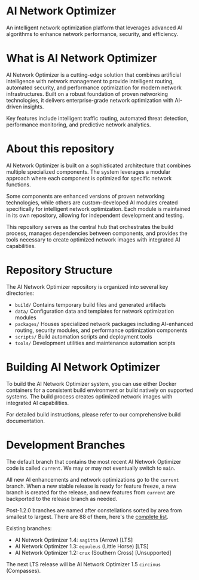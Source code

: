 AI Network Optimizer
====================

An intelligent network optimization platform that leverages advanced AI algorithms to enhance network performance, security, and efficiency.

# What is AI Network Optimizer

AI Network Optimizer is a cutting-edge solution that combines artificial intelligence with network management to provide intelligent routing, automated security, and performance optimization for modern network infrastructures. Built on a robust foundation of proven networking technologies, it delivers enterprise-grade network optimization with AI-driven insights.

Key features include intelligent traffic routing, automated threat detection, performance monitoring, and predictive network analytics.

# About this repository

AI Network Optimizer is built on a sophisticated architecture that combines multiple specialized components. The system leverages a modular approach where each component is optimized for specific network functions.

Some components are enhanced versions of proven networking technologies, while others are custom-developed AI modules created specifically for intelligent network optimization. Each module is maintained in its own repository, allowing for independent development and testing.

This repository serves as the central hub that orchestrates the build process, manages dependencies between components, and provides the tools necessary to create optimized network images with integrated AI capabilities.

# Repository Structure

The AI Network Optimizer repository is organized into several key directories:

 * `build/`    Contains temporary build files and generated artifacts
 * `data/`     Configuration data and templates for network optimization modules
 * `packages/` Houses specialized network packages including AI-enhanced routing,
               security modules, and performance optimization components
 * `scripts/`  Build automation scripts and deployment tools
 * `tools/`    Development utilities and maintenance automation scripts

# Building AI Network Optimizer

To build the AI Network Optimizer system, you can use either Docker containers for a consistent build environment or build natively on supported systems. The build process creates optimized network images with integrated AI capabilities.

For detailed build instructions, please refer to our comprehensive build documentation.

# Development Branches

The default branch that contains the most recent AI Network Optimizer code is called `current`.
We may or may not eventually switch to `main`.

All new AI enhancements and network optimizations go to the `current` branch. When a new stable release is ready for feature freeze, a
new branch is created for the release, and new features from `current` are backported
to the release branch as needed.

Post-1.2.0 branches are named after constellations sorted by area from smallest
to largest. There are 88 of them, here's the
[complete list](https://en.wikipedia.org/wiki/IAU_designated_constellations_by_area).

Existing branches:

* AI Network Optimizer 1.4: `sagitta` (Arrow) [LTS]
* AI Network Optimizer 1.3: `equuleus` (Little Horse) [LTS]
* AI Network Optimizer 1.2: `crux` (Southern Cross) [Unsupported]

The next LTS release will be AI Network Optimizer 1.5 `circinus` (Compasses).
